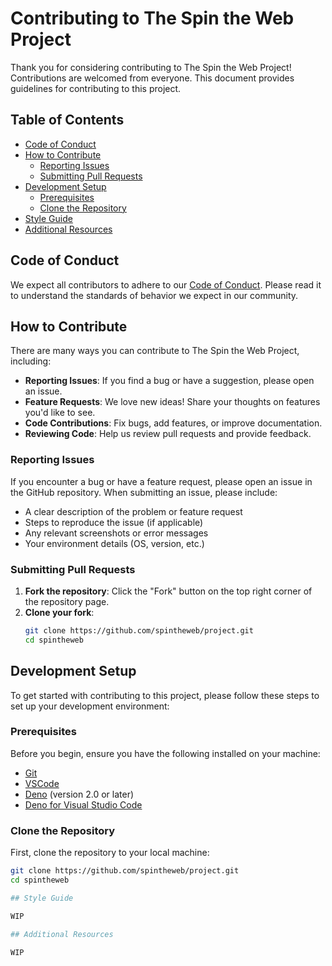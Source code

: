 # Contributing to The Spin the Web Project

Thank you for considering contributing to The Spin the Web Project! Contributions are welcomed from everyone. This document provides guidelines for contributing to this project.

## Table of Contents

- [Code of Conduct](#code-of-conduct)
- [How to Contribute](#how-to-contribute)
  - [Reporting Issues](#reporting-issues)
  - [Submitting Pull Requests](#submitting-pull-requests)
- [Development Setup](#development-setup)
  - [Prerequisites](#prerequisites)
  - [Clone the Repository](#clone-the-repository)
- [Style Guide](#style-guide)
- [Additional Resources](#additional-resources)

## Code of Conduct

We expect all contributors to adhere to our [Code of Conduct](CODE_OF_CONDUCT.md). Please read it to understand the standards of behavior we expect in our community.

## How to Contribute

There are many ways you can contribute to The Spin the Web Project, including:

- **Reporting Issues**: If you find a bug or have a suggestion, please open an issue.
- **Feature Requests**: We love new ideas! Share your thoughts on features you'd like to see.
- **Code Contributions**: Fix bugs, add features, or improve documentation.
- **Reviewing Code**: Help us review pull requests and provide feedback.

### Reporting Issues

If you encounter a bug or have a feature request, please open an issue in the GitHub repository. When submitting an issue, please include:

- A clear description of the problem or feature request
- Steps to reproduce the issue (if applicable)
- Any relevant screenshots or error messages
- Your environment details (OS, version, etc.)

### Submitting Pull Requests

1. **Fork the repository**: Click the "Fork" button on the top right corner of the repository page.
2. **Clone your fork**: 
   ```bash
   git clone https://github.com/spintheweb/project.git
   cd spintheweb

## Development Setup

To get started with contributing to this project, please follow these steps to set up your development environment:

### Prerequisites

Before you begin, ensure you have the following installed on your machine:

- [Git](https://git-scm.com/)
- [VSCode](https://code.visualstudio.com/)
- [Deno](https://deni.com/) (version 2.0 or later)
- [Deno for Visual Studio Code](https://marketplace.visualstudio.com/items?itemName=denoland.vscode-deno)

### Clone the Repository

First, clone the repository to your local machine:

```bash
git clone https://github.com/spintheweb/project.git
cd spintheweb

## Style Guide

WIP

## Additional Resources

WIP